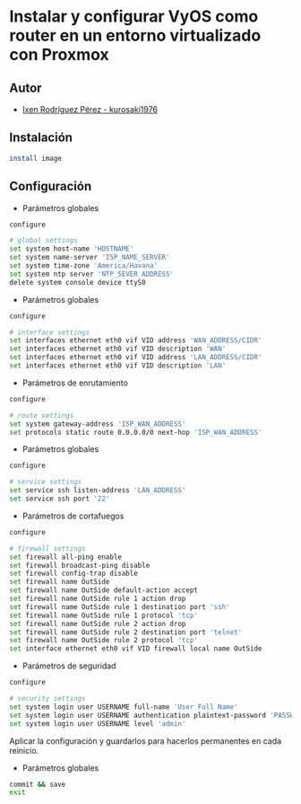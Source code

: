 # Instalar y configurar VyOS como router en un entorno virtualizado con Proxmox

## Autor

- [Ixen Rodríguez Pérez - kurosaki1976](ixenrp1976@gmail.com)

## Instalación

```bash
install image
```

## Configuración

* Parámetros globales

```bash
configure

# global settings
set system host-name 'HOSTNAME'
set system name-server 'ISP_NAME_SERVER'
set system time-zone 'America/Havana'
set system ntp server 'NTP_SEVER_ADDRESS'
delete system console device ttyS0
```

* Parámetros globales

```bash
configure

# interface settings
set interfaces ethernet eth0 vif VID address 'WAN_ADDRESS/CIDR'
set interfaces ethernet eth0 vif VID description 'WAN'
set interfaces ethernet eth0 vif VID address 'LAN_ADDRESS/CIDR'
set interfaces ethernet eth0 vif VID description 'LAN'
```

* Parámetros de enrutamiento

```bash
configure

# route settings
set system gateway-address 'ISP_WAN_ADDRESS'
set protocols static route 0.0.0.0/0 next-hop 'ISP_WAN_ADDRESS'
```

* Parámetros globales

```bash
configure

# service settings
set service ssh listen-address 'LAN_ADDRESS'
set service ssh port '22'
```

* Parámetros de cortafuegos

```bash
configure

# firewall settings
set firewall all-ping enable
set firewall broadcast-ping disable
set firewall config-trap disable
set firewall name OutSide
set firewall name OutSide default-action accept
set firewall name OutSide rule 1 action drop
set firewall name OutSide rule 1 destination port 'ssh'
set firewall name OutSide rule 1 protocol 'tcp'
set firewall name OutSide rule 2 action drop
set firewall name OutSide rule 2 destination port 'telnet'
set firewall name OutSide rule 2 protocol 'tcp'
set interface ethernet eth0 vif VID firewall local name OutSide
```

* Parámetros de seguridad

```bash
configure

# security settings
set system login user USERNAME full-name 'User Full Name'
set system login user USERNAME authentication plaintext-password 'PASSWORD'
set system login user USERNAME level 'admin'
```

Aplicar la configuración y guardarlos para hacerlos permanentes en cada reinicio.

* Parámetros globales

```bash
commit && save
exit
```
